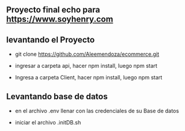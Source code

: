 
## Proyecto final echo para https://www.soyhenry.com

## levantando el Proyecto

- git clone https://github.com/Aleemendoza/ecommerce.git

- ingresar a carpeta api, hacer npm install, luego npm start

- Ingresa a carpeta Client, hacer npm install, luego npm start


## Levantando base de datos 

- en el archivo .env llenar con las credenciales de su Base de datos

- iniciar el archivo .initDB.sh
  
